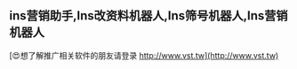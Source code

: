 ## **ins营销助手,Ins改资料机器人,Ins筛号机器人,Ins营销机器人**

[😍想了解推广相关软件的朋友请登录 http://www.vst.tw](http://www.vst.tw)



